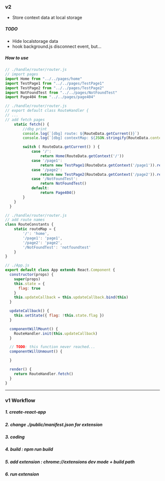 ### v2
- Store context data at local storage

##### TODO
- Hide localstorage data
- hook background.js disconnect event, but...

##### How to use
```javascript
// ./handle/router/router.js
// import pages
import Home from "../../pages/home"
import TestPage1 from "../../pages/TestPage1"
import TestPage2 from "../../pages/TestPage2"
import NotFoundTest from "../../pages/NotFoundTest"
import Page404 from "../../pages/page404"
```

```javascript
// ./handle/router/router.js
// export default class RouteHandler {
// ...
// add fetch pages
    static fetch() {
        //dbg print
        console.log(`[dbg] route: ${RouteData.getCurrent()}`)
        console.log(`[dbg] contextMap: ${JSON.stringify(RouteData.contextMap)}`)

        switch ( RouteData.getCurrent() ) {
            case '/': 
                return Home(RouteData.getContext('/'))
            case '/page1':
                return new TestPage1(RouteData.getContext('/page1')).render()
            case '/page2':
                return new TestPage2(RouteData.getContext('/page2')).render()
            case '/NotFoundTest':
                return NotFoundTest()
            default: 
                return Page404()
        }
    }
  }
```

```javascript
// ./handle/router/router.js
// add route names
class RouteConstants {
    static routeMap = {
        '/': 'home',
        '/page1': 'page1',
        '/page2': 'page2',
        '/NotFoundTest': 'notfoundtest'
    }
}
```

```javascript
// ./App.js
export default class App extends React.Component {
  constructor(props) {
    super(props)
    this.state = {
      flag: true
    }
    this.updateCallback = this.updateCallback.bind(this)
  }

  updateCallback() {
    this.setState({ flag: !this.state.flag })
  }

  componentWillMount() {
    RouteHandler.init(this.updateCallback)
  }

  // TODO: this function never reached...
  componentWillUnmount() {

  }

  render() {
    return RouteHandler.fetch()
  }
}
```

---
### v1 Workflow

##### 1. create-react-app

##### 2. change ./public/manifest.json for extension

##### 3. coding

##### 4. build : npm run build

##### 5. add extension : chrome://extensions dev mode + build path

##### 6. run extension
